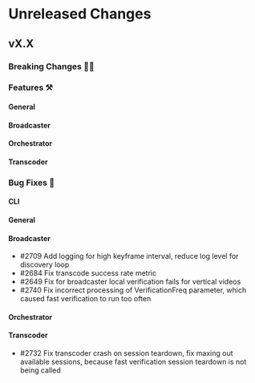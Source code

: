 # Unreleased Changes

## vX.X

### Breaking Changes 🚨🚨

### Features ⚒

#### General

#### Broadcaster

#### Orchestrator

#### Transcoder

### Bug Fixes 🐞

#### CLI

#### General

#### Broadcaster
- \#2709 Add logging for high keyframe interval, reduce log level for discovery loop
- \#2684 Fix transcode success rate metric
- \#2649 Fix for broadcaster local verification fails for vertical videos
- \#2740 Fix incorrect processing of VerificationFreq parameter, which caused fast verification to run too often

#### Orchestrator

#### Transcoder
- \#2732 Fix transcoder crash on session teardown, fix maxing out available sessions, because fast verification session teardown is not being called
